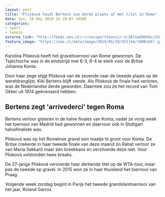 ```yaml
---
layout: post
title: "Plísková houdt Bertens van derde plaats af met titel in Rome"
date: Sun, 19 May 2019 15:10:07 +0200
categories: 
- sport 
- tennis 
externe_link: "http://feeds.nos.nl/~r/nossporttennis/~3/ZAlSaD9HY6o/2285397"
feature_image: "https://nos.nl/data/image/2019/05/19/551144/1008x567.jpg"
---
```


<p>Karolína Plísková heeft het graveltoernooi van Rome gewonnen. De Tsjechische was in de eindstrijd met 6-3, 6-4 te sterk voor de Britse Johanna Konta.</p>
<p>Door haar zege stijgt Plísková van de zevende naar de tweede plaats op de wereldranglijst. Kiki Bertens blijft vierde. Als Plísková de finale had verloren, was de Nederlandse derde geworden. Daarmee zou ze het record van Tom Okker uit 1974 geëvenaard hebben.</p>
<h2>Bertens zegt 'arrivederci' tegen Roma</h2>
<p>Bertens verloor gisteren in de halve finales van Konta, nadat ze vorig week het toernooi van Madrid had gewonnen en daarvoor ook in Stuttgart halvefinaliste was.</p>
<p>Plísková was op het Romeinse gravel een maatje te groot voor Konta. De Britse creëerde in haar tweede finale van deze maand (in Rabat verloor ze van Maria Sakkari) maar één breekkans en verzilverde deze niet. Voor Plísková volstonden twee breaks.</p>
<p>De 27-jarige Plísková veroverde haar dertiende titel op de WTA-tour, maar pas de tweede op gravel. In 2015 won ze in haar thuisland het toernooi van Praag.</p>
<p>Volgende week zondag begint in Parijs het tweede grandslamtoernooi van het jaar, Roland Garros.</p><img src="http://feeds.feedburner.com/~r/nossporttennis/~4/ZAlSaD9HY6o" height="1" width="1" alt=""/>
